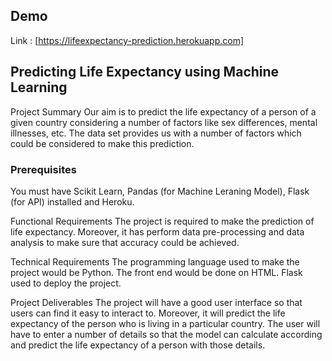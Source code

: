 
## Demo
Link : [https://lifeexpectancy-prediction.herokuapp.com]

## Predicting Life Expectancy using Machine Learning
Project Summary Our aim is to predict the life expectancy of a person of a given country considering a number of factors like sex differences, mental illnesses, etc. The data set provides us with a number of factors which could be considered to make this prediction.

### Prerequisites
You must have Scikit Learn, Pandas (for Machine Leraning Model), Flask (for API) installed  and Heroku.

Functional Requirements The project is required to make the prediction of life expectancy. Moreover, it has perform data pre-processing and data analysis to make sure that accuracy could be achieved.

Technical Requirements The programming language used to make the project would be Python. The front end would be done on HTML.  Flask used to deploy the project. 

Project Deliverables The project will have a good user interface so that users can find it easy to interact to. Moreover, it will predict the life expectancy of the person who is living in a particular country. The user will have to enter a number of details so that the model can calculate according and predict the life expectancy of a person with those details.
